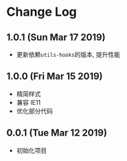 # Change Log

## 1.0.1 (Sun Mar 17 2019)

-   更新依赖`utils-hooks`的版本, 提升性能

## 1.0.0 (Fri Mar 15 2019)

-   精简样式
-   兼容 IE11
-   优化部分代码

## 0.0.1 (Tue Mar 12 2019)

-   初始化项目
